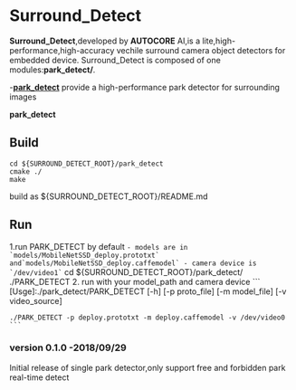 # Surround_Detect

**Surround_Detect**,developed by **AUTOCORE** AI,is a lite,high-performance,high-accuracy vechile surround camera object detectors for embedded device.
Surround_Detect is composed of one modules:**park_detect/**.

-[**park_detect**](park_detect) provide a high-performance park detector for surrounding images

**park_detect**
## Build 
```
cd ${SURROUND_DETECT_ROOT}/park_detect
cmake ./
make
```
build as ${SURROUND_DETECT_ROOT}/README.md

## Run
1.run PARK_DETECT by default
    ```
    - models are in `models/MobileNetSSD_deploy.prototxt` and`models/MobileNetSSD_deploy.caffemodel`
    - camera device is `/dev/video1`
    ```
    cd ${SURROUND_DETECT_ROOT}/park_detect/
    ./PARK_DETECT
2. run with your model_path and camera device
    ```
    [Usge]:./park_detect/PARK_DETECT [-h]
    [-p proto_file] [-m model_file] [-v video_source]
    
    ./PARK_DETECT -p deploy.prototxt -m deploy.caffemodel -v /dev/video0
    ```
### version 0.1.0 -2018/09/29
Initial release of single park detector,only support free and forbidden park real-time detect
